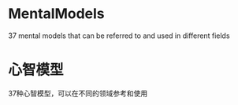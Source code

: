 # MentalModels
37 mental models that can be referred to and used in different fields

# 心智模型
37种心智模型，可以在不同的领域参考和使用
